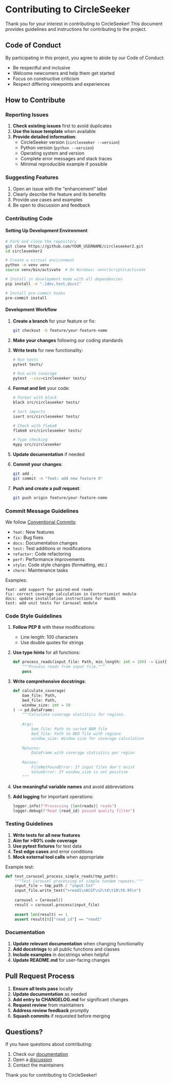 # Contributing to CircleSeeker

Thank you for your interest in contributing to CircleSeeker! This document provides guidelines and instructions for contributing to the project.

## Code of Conduct

By participating in this project, you agree to abide by our Code of Conduct:
- Be respectful and inclusive
- Welcome newcomers and help them get started
- Focus on constructive criticism
- Respect differing viewpoints and experiences

## How to Contribute

### Reporting Issues

1. **Check existing issues** first to avoid duplicates
2. **Use the issue template** when available
3. **Provide detailed information**:
   - CircleSeeker version (`circleseeker --version`)
   - Python version (`python --version`)
   - Operating system and version
   - Complete error messages and stack traces
   - Minimal reproducible example if possible

### Suggesting Features

1. Open an issue with the "enhancement" label
2. Clearly describe the feature and its benefits
3. Provide use cases and examples
4. Be open to discussion and feedback

### Contributing Code

#### Setting Up Development Environment

```bash
# Fork and clone the repository
git clone https://github.com/YOUR_USERNAME/circleseeker2.git
cd circleseeker2

# Create a virtual environment
python -m venv venv
source venv/bin/activate  # On Windows: venv\Scripts\activate

# Install in development mode with all dependencies
pip install -e ".[dev,test,docs]"

# Install pre-commit hooks
pre-commit install
```

#### Development Workflow

1. **Create a branch** for your feature or fix:
   ```bash
   git checkout -b feature/your-feature-name
   ```

2. **Make your changes** following our coding standards

3. **Write tests** for new functionality:
   ```bash
   # Run tests
   pytest tests/
   
   # Run with coverage
   pytest --cov=circleseeker tests/
   ```

4. **Format and lint** your code:
   ```bash
   # Format with black
   black src/circleseeker tests/
   
   # Sort imports
   isort src/circleseeker tests/
   
   # Check with flake8
   flake8 src/circleseeker tests/
   
   # Type checking
   mypy src/circleseeker
   ```

5. **Update documentation** if needed

6. **Commit your changes**:
   ```bash
   git add .
   git commit -m "feat: add new feature X"
   ```

7. **Push and create a pull request**:
   ```bash
   git push origin feature/your-feature-name
   ```

### Commit Message Guidelines

We follow [Conventional Commits](https://www.conventionalcommits.org/):

- `feat:` New features
- `fix:` Bug fixes
- `docs:` Documentation changes
- `test:` Test additions or modifications
- `refactor:` Code refactoring
- `perf:` Performance improvements
- `style:` Code style changes (formatting, etc.)
- `chore:` Maintenance tasks

Examples:
```
feat: add support for paired-end reads
fix: correct coverage calculation in Contortionist module
docs: update installation instructions for macOS
test: add unit tests for Carousel module
```

### Code Style Guidelines

1. **Follow PEP 8** with these modifications:
   - Line length: 100 characters
   - Use double quotes for strings

2. **Use type hints** for all functions:
   ```python
   def process_reads(input_file: Path, min_length: int = 100) -> List[Dict[str, Any]]:
       """Process reads from input file."""
       pass
   ```

3. **Write comprehensive docstrings**:
   ```python
   def calculate_coverage(
       bam_file: Path,
       bed_file: Path,
       window_size: int = 50
   ) -> pd.DataFrame:
       """Calculate coverage statistics for regions.
       
       Args:
           bam_file: Path to sorted BAM file
           bed_file: Path to BED file with regions
           window_size: Window size for coverage calculation
           
       Returns:
           DataFrame with coverage statistics per region
           
       Raises:
           FileNotFoundError: If input files don't exist
           ValueError: If window_size is not positive
       """
   ```

4. **Use meaningful variable names** and avoid abbreviations

5. **Add logging** for important operations:
   ```python
   logger.info(f"Processing {len(reads)} reads")
   logger.debug(f"Read {read_id} passed quality filter")
   ```

### Testing Guidelines

1. **Write tests for all new features**
2. **Aim for >80% code coverage**
3. **Use pytest fixtures** for test data
4. **Test edge cases** and error conditions
5. **Mock external tool calls** when appropriate

Example test:
```python
def test_carousel_process_simple_reads(tmp_path):
    """Test Carousel processing of simple tandem repeats."""
    input_file = tmp_path / "input.txt"
    input_file.write_text(">read1\nACGT\n2\t4\t10\t0.95\n")
    
    carousel = Carousel()
    result = carousel.process(input_file)
    
    assert len(result) == 1
    assert result[0]["read_id"] == "read1"
```

### Documentation

1. **Update relevant documentation** when changing functionality
2. **Add docstrings** to all public functions and classes
3. **Include examples** in docstrings when helpful
4. **Update README.md** for user-facing changes

## Pull Request Process

1. **Ensure all tests pass** locally
2. **Update documentation** as needed
3. **Add entry to CHANGELOG.md** for significant changes
4. **Request review** from maintainers
5. **Address review feedback** promptly
6. **Squash commits** if requested before merging

## Questions?

If you have questions about contributing:
1. Check our [documentation](https://circleseeker2.readthedocs.io)
2. Open a [discussion](https://github.com/circleseeker/circleseeker2/discussions)
3. Contact the maintainers

Thank you for contributing to CircleSeeker!
